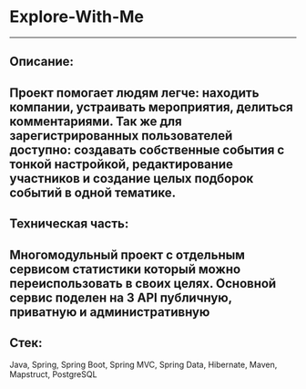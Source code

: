 # Explore-With-Me

---
##  Описание:
Проект помогает людям легче: находить компании, устраивать мероприятия,
делиться комментариями. Так же для зарегистрированных пользователей доступно:
создавать собственные события с тонкой настройкой, редактирование участников 
и создание целых подборок событий в одной тематике.
---
## Техническая часть:
Многомодульный проект с отдельным сервисом статистики который можно переиспользовать
в своих целях.
Основной сервис поделен на 3 API публичную, приватную и административную
---
## Стек:
Java, Spring, Spring Boot, Spring MVC, Spring Data, Hibernate, Maven, Mapstruct,
PostgreSQL


